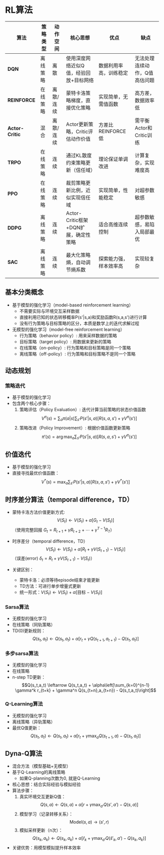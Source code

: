 # RL算法
| 算法          | 策略类型   | 动作空间   | 核心思想                                                                 | 优点                                                                 | 缺点                                                                 |
|---------------|------------|------------|--------------------------------------------------------------------------|----------------------------------------------------------------------|----------------------------------------------------------------------|
| **DQN**       | 离线策略   | 离散       | 使用深度网络近似Q值，经验回放+目标网络                                   | 数据利用率高，训练稳定                                               | 无法处理连续动作，Q值高估问题                                        |
| **REINFORCE** | 在线策略   | 离散/连续  | 蒙特卡洛策略梯度，直接优化策略                                           | 实现简单，无需值函数                                                 | 高方差，数据效率低                                                   |
| **Actor-Critic** | 混合     | 离散/连续  | Actor更新策略，Critic评估动作价值                                        | 方差比REINFORCE低                                                   | 需平衡Actor和Critic训练                                              |
| **TRPO**      | 在线策略   | 连续       | 通过KL散度约束策略更新（信任域）                                         | 理论保证单调改进                                                     | 计算复杂，实现难度高                                                 |
| **PPO**       | 在线策略   | 连续       | 裁剪策略更新比例，近似实现信任域                                         | 实现简单，性能稳定                                                   | 对超参数敏感                                                         |
| **DDPG**      | 离线策略   | 连续       | Actor-Critic框架+DQN扩展，确定性策略                                     | 适合高维连续控制                                                     | 超参数敏感，易陷入局部最优                                           |
| **SAC**       | 离线策略   | 连续       | 最大化策略熵，自动调节熵系数                                             | 探索能力强，样本效率高                                               | 实现较复杂                                                           |

## 基本分类概念

- 基于模型的强化学习（model-based reinforcement learning）
  - 不需要实际与环境交互采样数据
  - 直接利用已知的状态转移概率P(s'|s,a)和奖励函数R(s,a,s')进行计算
  - 没有行为策略与目标策略的区分，本质是数学上的迭代求解过程
- 无模型的强化学习（model-free reinforcement learning）
  - 行为策略（behavior policy）: 用来采样数据的策略
  - 目标策略（target policy）: 用数据来更新的策略
  - 在线策略（on-policy）: 行为策略和目标策略是同一个策略
  - 离线策略（off-policy）: 行为策略和目标策略不是同一个策略

## 动态规划

### 策略迭代

- 基于模型的强化学习
- 包含两个核心步骤：
    1. 策略评估（Policy Evaluation）: 迭代计算当前策略的状态价值函数
       $$V^\pi(s) = \sum_{a} \pi(a|s) \sum_{s'} P(s'|s,a)[R(s,a,s') + \gamma V^\pi(s')]$$
    2. 策略改进（Policy Improvement）: 根据价值函数更新策略
       $$\pi'(s) = \arg\max_a \sum_{s'} P(s'|s,a)[R(s,a,s') + \gamma V^\pi(s')]$$

## 价值迭代

- 基于模型的强化学习
- 直接寻找最优价值函数：
  $$V^*(s) = \max_a \sum_{s'} P(s'|s,a)[R(s,a,s') + \gamma V^*(s')]$$

## 时序差分算法（temporal difference，TD）
- 蒙特卡洛方法价值更新方式:
  $$V(S_t) \leftarrow V(S_t) + \alpha[G_t - V(S_t)]$$
  （使用完整回报 $G_t = R_{t+1} + \gamma R_{t+2} + \cdots + \gamma^{T-1}R_T$）

- 时序差分（temporal difference，TD）
  $$V(S_t) \leftarrow V(S_t) + \alpha[R_{t} + \gamma V(S_{t+1}) - V(S_t)]$$
  （误差(error) $\delta_t = R_{t} + \gamma V(S_{t+1}) - V(S_t)$）

- 关键区别：
    - 蒙特卡洛：必须等待episode结束才能更新
    - TD方法：可进行单步增量式更新
    - 统一形式：$V(S_t) \leftarrow V(S_t) + \alpha[\text{目标} - V(S_t)]$

### Sarsa算法

- 无模型的强化学习
- 在线策略（同轨策略）
- TD(0)更新规则：
  $$Q(s_t,a_t) \leftarrow Q(s_t,a_t) + \alpha[r_t + \gamma Q(s_{t+1},a_{t+1}) - Q(s_t,a_t)]$$

### 多步sarsa算法

- 无模型的强化学习
- 在线策略
- n-step TD更新：
  $$Q(s_t,a_t) \leftarrow Q(s_t,a_t) + \alpha\left[\sum_{k=0}^{n-1} \gamma^k r_{t+k} + \gamma^n Q(s_{t+n},a_{t+n}) - Q(s_t,a_t)\right]$$

### Q-Learning算法

- 无模型的强化学习
- 离线策略（异轨策略）
- 最优Q值更新：
  $$Q(s_t,a_t) \leftarrow Q(s_t,a_t) + \alpha[r_t + \gamma \max_a Q(s_{t+1},a) - Q(s_t,a_t)]$$


## Dyna-Q算法
- 混合方法（模型基础+无模型）
- 基于Q-Learning的离线策略
  - 如果Q-planning次数为0, 就是Q-Learning
- 核心思想：结合实际经验与模拟经验
- 算法步骤：
    1. 真实环境交互更新Q值：
       $$Q(s,a) \leftarrow Q(s,a) + \alpha[r + \gamma \max_{a'} Q(s',a') - Q(s,a)]$$
    2. 模型学习（记录转移关系）：
       $$\text{Model}(s,a) \rightarrow (s',r)$$
    3. 模拟采样更新（n次）：
       $$Q(s_k,a_k) \leftarrow Q(s_k,a_k) + \alpha[\hat{r}_k + \gamma \max_{a'} Q(\hat{s}'_k,a') - Q(s_k,a_k)]$$
- 关键优势：用模型模拟提升样本效率